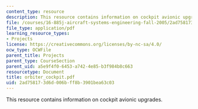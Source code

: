 ```yaml
---
content_type: resource
description: This resource contains information on cockpit avionic upgrades.
file: /courses/16-885j-aircraft-systems-engineering-fall-2005/2ad758173d6d006bff8b3901bea63c03_orbiter_cockpit.pdf
file_type: application/pdf
learning_resource_types:
- Projects
license: https://creativecommons.org/licenses/by-nc-sa/4.0/
ocw_type: OCWFile
parent_title: Projects
parent_type: CourseSection
parent_uid: a5e9f4f0-6453-a742-4e85-b3f984b8c663
resourcetype: Document
title: orbiter_cockpit.pdf
uid: 2ad75817-3d6d-006b-ff8b-3901bea63c03
---
```

This resource contains information on cockpit avionic upgrades.